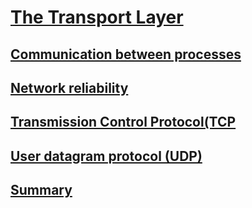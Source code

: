 # [The Transport Layer](https://launchschool.com/lessons/2a6c7439/home)
## [Communication between processes](https://launchschool.com/lessons/2a6c7439/assignments/41113e98)
## [Network reliability](https://launchschool.com/lessons/2a6c7439/assignments/89636ed4)
## [Transmission Control Protocol(TCP](https://launchschool.com/lessons/2a6c7439/assignments/d09ddd52)
## [User datagram protocol (UDP)](https://launchschool.com/lessons/2a6c7439/assignments/9bb82c9b)
## [Summary](https://launchschool.com/lessons/2a6c7439/assignments/4ab0993c)
